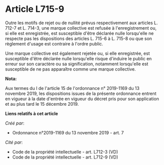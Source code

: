 # Article L715-9

Outre les motifs de rejet ou de nullité prévus respectivement aux articles L. 712-7 et L. 714-3, une marque collective est
refusée à l'enregistrement ou, si elle est enregistrée, est susceptible d'être déclarée nulle lorsqu'elle ne respecte pas les
dispositions des articles L. 715-6 à L. 715-8 ou que son règlement d'usage est contraire à l'ordre public.

Une marque collective est également rejetée ou, si elle enregistrée, est susceptible d'être déclarée nulle lorsqu'elle risque
d'induire le public en erreur sur son caractère ou sa signification, notamment lorsqu'elle est susceptible de ne pas
apparaître comme une marque collective.

**Nota:**

Aux termes du I de l'article 15 de l'ordonnance n° 2019-1169 du 13 novembre 2019, les dispositions issues de la présente
ordonnance entrent en vigueur à la date d'entrée en vigueur du décret pris pour son application et au plus tard le 15
décembre 2019.

**Liens relatifs à cet article**

_Créé par_:

  - Ordonnance n°2019-1169 du 13 novembre 2019 - art. 7

_Cité par_:

  - Code de la propriété intellectuelle - art. L712-3 (VD)
  - Code de la propriété intellectuelle - art. L712-9 (VD)
